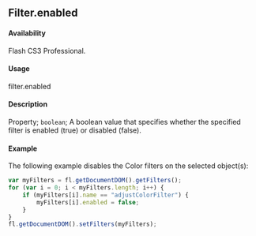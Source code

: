 ## Filter.enabled

#### Availability

Flash CS3 Professional.

#### Usage

filter.enabled

#### Description

Property; `boolean`; A boolean value that specifies whether the specified filter is enabled (true) or disabled (false).

#### Example

The following example disables the Color filters on the selected object(s):

```javascript
var myFilters = fl.getDocumentDOM().getFilters();
for (var i = 0; i < myFilters.length; i++) {
    if (myFilters[i].name == "adjustColorFilter") {
        myFilters[i].enabled = false;
    }
}
fl.getDocumentDOM().setFilters(myFilters);
```
